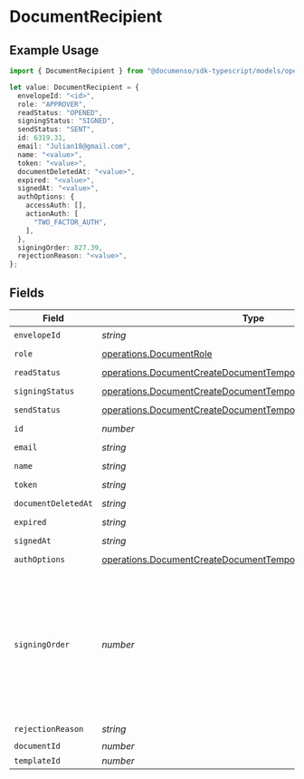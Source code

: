 # DocumentRecipient

## Example Usage

```typescript
import { DocumentRecipient } from "@documenso/sdk-typescript/models/operations";

let value: DocumentRecipient = {
  envelopeId: "<id>",
  role: "APPROVER",
  readStatus: "OPENED",
  signingStatus: "SIGNED",
  sendStatus: "SENT",
  id: 6319.31,
  email: "Julian18@gmail.com",
  name: "<value>",
  token: "<value>",
  documentDeletedAt: "<value>",
  expired: "<value>",
  signedAt: "<value>",
  authOptions: {
    accessAuth: [],
    actionAuth: [
      "TWO_FACTOR_AUTH",
    ],
  },
  signingOrder: 827.39,
  rejectionReason: "<value>",
};
```

## Fields

| Field                                                                                                                                            | Type                                                                                                                                             | Required                                                                                                                                         | Description                                                                                                                                      |
| ------------------------------------------------------------------------------------------------------------------------------------------------ | ------------------------------------------------------------------------------------------------------------------------------------------------ | ------------------------------------------------------------------------------------------------------------------------------------------------ | ------------------------------------------------------------------------------------------------------------------------------------------------ |
| `envelopeId`                                                                                                                                     | *string*                                                                                                                                         | :heavy_check_mark:                                                                                                                               | N/A                                                                                                                                              |
| `role`                                                                                                                                           | [operations.DocumentRole](../../models/operations/documentrole.md)                                                                               | :heavy_check_mark:                                                                                                                               | N/A                                                                                                                                              |
| `readStatus`                                                                                                                                     | [operations.DocumentCreateDocumentTemporaryReadStatus](../../models/operations/documentcreatedocumenttemporaryreadstatus.md)                     | :heavy_check_mark:                                                                                                                               | N/A                                                                                                                                              |
| `signingStatus`                                                                                                                                  | [operations.DocumentCreateDocumentTemporarySigningStatus](../../models/operations/documentcreatedocumenttemporarysigningstatus.md)               | :heavy_check_mark:                                                                                                                               | N/A                                                                                                                                              |
| `sendStatus`                                                                                                                                     | [operations.DocumentCreateDocumentTemporarySendStatus](../../models/operations/documentcreatedocumenttemporarysendstatus.md)                     | :heavy_check_mark:                                                                                                                               | N/A                                                                                                                                              |
| `id`                                                                                                                                             | *number*                                                                                                                                         | :heavy_check_mark:                                                                                                                               | N/A                                                                                                                                              |
| `email`                                                                                                                                          | *string*                                                                                                                                         | :heavy_check_mark:                                                                                                                               | N/A                                                                                                                                              |
| `name`                                                                                                                                           | *string*                                                                                                                                         | :heavy_check_mark:                                                                                                                               | N/A                                                                                                                                              |
| `token`                                                                                                                                          | *string*                                                                                                                                         | :heavy_check_mark:                                                                                                                               | N/A                                                                                                                                              |
| `documentDeletedAt`                                                                                                                              | *string*                                                                                                                                         | :heavy_check_mark:                                                                                                                               | N/A                                                                                                                                              |
| `expired`                                                                                                                                        | *string*                                                                                                                                         | :heavy_check_mark:                                                                                                                               | N/A                                                                                                                                              |
| `signedAt`                                                                                                                                       | *string*                                                                                                                                         | :heavy_check_mark:                                                                                                                               | N/A                                                                                                                                              |
| `authOptions`                                                                                                                                    | [operations.DocumentCreateDocumentTemporaryRecipientAuthOptions](../../models/operations/documentcreatedocumenttemporaryrecipientauthoptions.md) | :heavy_check_mark:                                                                                                                               | N/A                                                                                                                                              |
| `signingOrder`                                                                                                                                   | *number*                                                                                                                                         | :heavy_check_mark:                                                                                                                               | The order in which the recipient should sign the document. Only works if the document is set to sequential signing.                              |
| `rejectionReason`                                                                                                                                | *string*                                                                                                                                         | :heavy_check_mark:                                                                                                                               | N/A                                                                                                                                              |
| `documentId`                                                                                                                                     | *number*                                                                                                                                         | :heavy_minus_sign:                                                                                                                               | N/A                                                                                                                                              |
| `templateId`                                                                                                                                     | *number*                                                                                                                                         | :heavy_minus_sign:                                                                                                                               | N/A                                                                                                                                              |